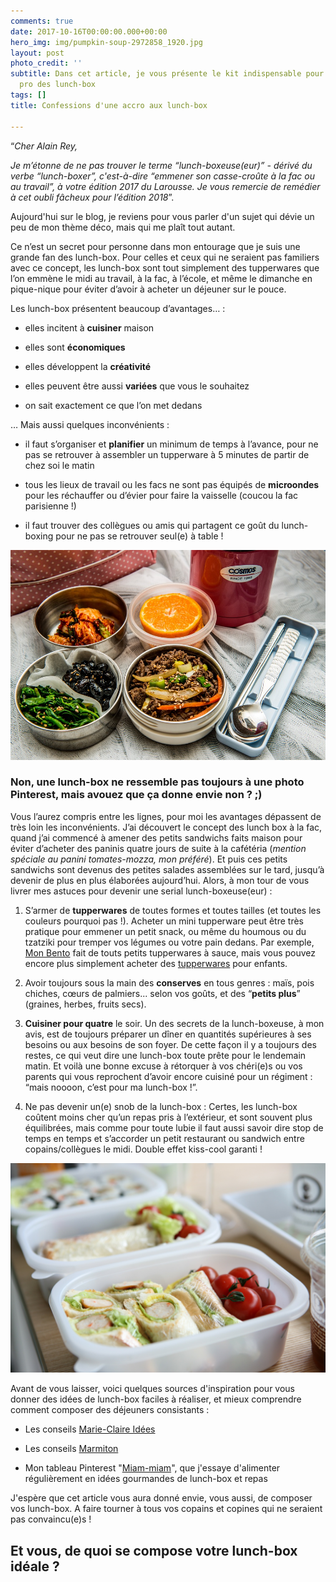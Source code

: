 ```yaml
---
comments: true
date: 2017-10-16T00:00:00.000+00:00
hero_img: img/pumpkin-soup-2972858_1920.jpg
layout: post
photo_credit: ''
subtitle: Dans cet article, je vous présente le kit indispensable pour devenir un(e)
  pro des lunch-box
tags: []
title: Confessions d'une accro aux lunch-box

---
```

“*Cher Alain Rey,*

*Je m’étonne de ne pas trouver le terme “lunch-boxeuse(eur)” - dérivé du verbe “lunch-boxer”, c'est-à-dire “emmener son casse-croûte à la fac ou au travail”, à votre édition 2017 du Larousse. Je vous remercie de remédier à cet oubli fâcheux pour l’édition 2018*”.

Aujourd'hui sur le blog, je reviens pour vous parler d'un sujet qui dévie un peu de mon thème déco, mais qui me plaît tout autant.

Ce n’est un secret pour personne dans mon entourage que je suis une grande fan des lunch-box. Pour celles et ceux qui ne seraient pas familiers avec ce concept, les lunch-box sont tout simplement des tupperwares que l’on emmène le midi au travail, à la fac, à l’école, et même le dimanche en pique-nique pour éviter d’avoir à acheter un déjeuner sur le pouce.

Les lunch-box présentent beaucoup d’avantages… :

* elles incitent à **cuisiner** maison

* elles sont **économiques**

* elles développent la **créativité**

* elles peuvent être aussi **variées** que vous le souhaitez

* on sait exactement ce que l’on met dedans

… Mais aussi quelques inconvénients :

* il faut s’organiser et **planifier** un minimum de temps à l’avance, pour ne pas se retrouver à assembler un tupperware à 5 minutes de partir de chez soi le matin

* tous les lieux de travail ou les facs ne sont pas équipés de **microondes** pour les réchauffer ou d’évier pour faire la vaisselle (coucou la fac parisienne !)

* il faut trouver des collègues ou amis qui partagent ce goût du lunch-boxing pour ne pas se retrouver seul(e) à table !

![](/img/lunch%20box.jpg)

### Non, une lunch-box ne ressemble pas toujours à une photo Pinterest, mais avouez que ça donne envie non ? ;)

Vous l’aurez compris entre les lignes, pour moi les avantages dépassent de très loin les inconvénients. J’ai découvert le concept des lunch box à la fac, quand j’ai commencé à amener des petits sandwichs faits maison pour éviter d’acheter des paninis quatre jours de suite à la cafétéria (*mention spéciale au panini tomates-mozza, mon préféré*). Et puis ces petits sandwichs sont devenus des petites salades assemblées sur le tard, jusqu’à devenir de plus en plus élaborées aujourd’hui. Alors, à mon tour de vous livrer mes astuces pour devenir une serial lunch-boxeuse(eur) :

1. S’armer de **tupperwares** de toutes formes et toutes tailles (et toutes les couleurs pourquoi pas !). Acheter un mini tupperware peut être très pratique pour emmener un petit snack, ou même du houmous ou du tzatziki pour tremper vos légumes ou votre pain dedans. Par exemple, [Mon Bento](https://www.monbento.com/shop/recipients-a-sauce-et-moules-pour-bento/recipients-sauce-bento-lunch-box.html) fait de touts petits tupperwares à sauce, mais vous pouvez encore plus simplement acheter des [tupperwares](http://www.vertbaudet.fr/lot-de-7-boites-de-conservation-vertbaudet-multicolore.htm?ProductId=703230021&FiltreCouleur=6619&FiltreTaille=TU&Track=ref_payant&cmpid=SEM0296&gclid=EAIaIQobChMIqqHM7rj11gIVlzLTCh1k1A9oEAQYCyABEgIyffD_BwE) pour enfants.

1. Avoir toujours sous la main des **conserves** en tous genres : maïs, pois chiches, cœurs de palmiers... selon vos goûts, et des “**petits plus**” (graines, herbes, fruits secs).

1. **Cuisiner pour quatre** le soir. Un des secrets de la lunch-boxeuse, à mon avis, est de toujours préparer un dîner en quantités supérieures à ses besoins ou aux besoins de son foyer. De cette façon il y a toujours des restes, ce qui veut dire une lunch-box toute prête pour le lendemain matin. Et voilà une bonne excuse à rétorquer à vos chéri(e)s ou vos parents qui vous reprochent d’avoir encore cuisiné pour un régiment : “mais noooon, c’est pour ma lunch-box !”.

1. Ne pas devenir un(e) snob de la lunch-box : Certes, les lunch-box coûtent moins cher qu’un repas pris à l’extérieur, et sont souvent plus équilibrées, mais comme pour toute lubie il faut aussi savoir dire stop de temps en temps et s’accorder un petit restaurant ou sandwich entre copains/collègues le midi. Double effet kiss-cool garanti !

![](/img/lunch-box-200762_1920.jpg)

Avant de vous laisser, voici quelques sources d'inspiration pour vous donner des idées de lunch-box faciles à réaliser, et mieux comprendre comment composer des déjeuners consistants :

* Les conseils [Marie-Claire Idées](http://www.marieclaire.fr/idees/lunch-box-nos-idees-de-recettes-a-emporter-pour-le-dejeuner,1116808.asp)

* Les conseils [Marmiton](http://www.marmiton.org/magazine/tendances-gourmandes_ce-midi-c-est-lunchbox_1.aspx)

* Mon tableau Pinterest "[Miam-miam](https://www.pinterest.fr/lespetitshugues/board-miam-miam/)", que j'essaye d'alimenter régulièrement en idées gourmandes de lunch-box et repas

J'espère que cet article vous aura donné envie, vous aussi, de composer vos lunch-box. A faire tourner à tous vos copains et copines qui ne seraient pas convaincu(e)s !

## Et vous, de quoi se compose votre lunch-box idéale ?